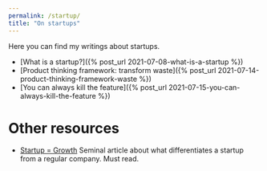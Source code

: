```yaml
---
permalink: /startup/
title: "On startups"
---
```


Here you can find my writings about startups.

- [What is a startup?]({% post_url 2021-07-08-what-is-a-startup %})
- [Product thinking framework: transform waste]({% post_url 2021-07-14-product-thinking-framework-waste %})
- [You can always kill the feature]({% post_url 2021-07-15-you-can-always-kill-the-feature %})

# Other resources

- [Startup = Growth](http://www.paulgraham.com/growth.html) Seminal article about what differentiates a startup from a regular company. Must read. 